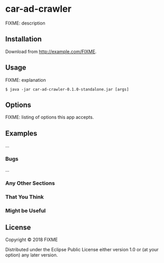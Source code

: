 # car-ad-crawler

FIXME: description

## Installation

Download from http://example.com/FIXME.

## Usage

FIXME: explanation

    $ java -jar car-ad-crawler-0.1.0-standalone.jar [args]

## Options

FIXME: listing of options this app accepts.

## Examples

...

### Bugs

...

### Any Other Sections
### That You Think
### Might be Useful

## License

Copyright © 2018 FIXME

Distributed under the Eclipse Public License either version 1.0 or (at
your option) any later version.

